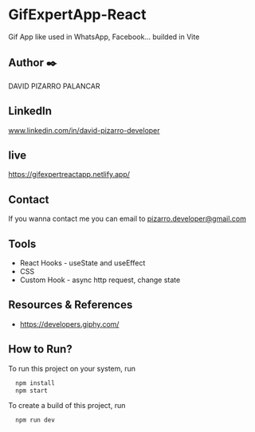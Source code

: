 # GifExpertApp-React

Gif App like used in WhatsApp, Facebook... builded in Vite

## Author ✒️

DAVID PIZARRO PALANCAR  

## LinkedIn
www.linkedin.com/in/david-pizarro-developer

## live

https://gifexpertreactapp.netlify.app/

## Contact

If you wanna contact me you can email to  pizarro.developer@gmail.com


## Tools

- React Hooks - useState and useEffect
- CSS
- Custom Hook - async http request, change state


## Resources & References

- https://developers.giphy.com/

## How to Run?

To run this project on your system, run

```bash
  npm install
  npm start
```

To create a build of this project, run

```bash
  npm run dev
```
